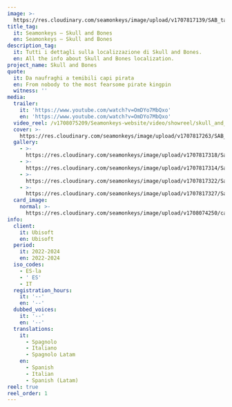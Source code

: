 ```yaml
---
image: >-
  https://res.cloudinary.com/seamonkeys/image/upload/v1707817139/SAB_tag_image_qspsps.jpg
title_tag:
  it: Seamonkeys – Skull and Bones
  en: Seamonkeys – Skull and Bones
description_tag:
  it: Tutti i dettagli sulla localizzazione di Skull and Bones.
  en: All the info about Skull and Bones localization.
project_name: Skull and Bones
quote:
  it: Da naufraghi a temibili capi pirata
  en: From nobody to the most fearsome pirate kingpin
  witness: ''
media:
  trailer:
    it: 'https://www.youtube.com/watch?v=OmDYo7MbQxo'
    en: 'https://www.youtube.com/watch?v=OmDYo7MbQxo'
  video_reel: /v1708075209/Seamonkeys-website/video/showreel/skull_and_bones_gea9lj.mp4
  cover: >-
    https://res.cloudinary.com/seamonkeys/image/upload/v1707817263/SAB_cover_jl3hk1.jpg
  gallery:
    - >-
      https://res.cloudinary.com/seamonkeys/image/upload/v1707817318/SaB_Screenshot06_TGA_071223_7-45PM-PT_moy2z1.jpg
    - >-
      https://res.cloudinary.com/seamonkeys/image/upload/v1707817314/SaB_Screenshot03_TGA_071223_7-45PM-PT_gthc9o.jpg
    - >-
      https://res.cloudinary.com/seamonkeys/image/upload/v1707817322/SaB_Screenshot07_TGA_071223_7-45PM-PT_q2s3fr.jpg
    - >-
      https://res.cloudinary.com/seamonkeys/image/upload/v1707817327/SaB_Screenshot08_TGA_071223_7-45PM-PT_vo2ryo.jpg
  card_image:
    normal: >-
      https://res.cloudinary.com/seamonkeys/image/upload/v1708074250/card-portfolio_SAB_jlpzpg.jpg
info:
  client:
    it: Ubisoft
    en: Ubisoft
  period:
    it: 2022-2024
    en: 2022-2024
  iso_codes:
    - ES-la
    - ' ES'
    - IT
  registration_hours:
    it: '--'
    en: '--'
  dubbed_voices:
    it: '--'
    en: '--'
  translations:
    it:
      - Spagnolo
      - Italiano
      - Spagnolo Latam
    en:
      - Spanish
      - Italian
      - Spanish (Latam)
reel: true
reel_order: 1
---
```


